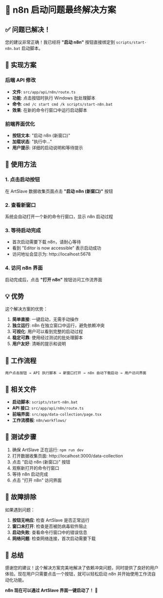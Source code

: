 # 🎉 n8n 启动问题最终解决方案

## ✅ 问题已解决！

您的建议非常正确！我已经将 **"启动 n8n"** 按钮直接绑定到 `scripts/start-n8n.bat` 启动脚本。

## 🔧 实现方案

### 后端 API 修改
- **文件**: `src/app/api/n8n/route.ts`
- **功能**: 点击按钮时执行 Windows 批处理脚本
- **命令**: `cmd /c start cmd /k scripts/start-n8n.bat`
- **效果**: 在新的命令行窗口中运行启动脚本

### 前端界面优化
- **按钮文本**: "启动 n8n (新窗口)"
- **加载状态**: "执行中..."
- **用户提示**: 详细的启动说明和等待提示

## 🚀 使用方法

### 1. 点击启动按钮
在 ArtSlave 数据收集页面点击 **"启动 n8n (新窗口)"** 按钮

### 2. 查看新窗口
系统会自动打开一个新的命令行窗口，显示 n8n 启动过程

### 3. 等待启动完成
- 首次启动需要下载 n8n，请耐心等待
- 看到 "Editor is now accessible" 表示启动成功
- 访问地址会显示为: http://localhost:5678

### 4. 访问 n8n 界面
启动完成后，点击 **"打开 n8n"** 按钮访问工作流界面

## 💡 优势

这个解决方案的优势：

1. **简单直接**: 一键启动，无需手动操作
2. **独立运行**: n8n 在独立窗口中运行，避免依赖冲突
3. **可视化**: 用户可以看到完整的启动过程
4. **稳定可靠**: 使用经过测试的批处理脚本
5. **用户友好**: 清晰的提示和说明

## 🔄 工作流程

```
用户点击按钮 → API 执行脚本 → 新窗口打开 → n8n 自动下载启动 → 用户访问界面
```

## 📁 相关文件

- **启动脚本**: `scripts/start-n8n.bat`
- **API 接口**: `src/app/api/n8n/route.ts`
- **前端界面**: `src/app/data-collection/page.tsx`
- **工作流模板**: `n8n/workflows/`

## 🎯 测试步骤

1. 确保 ArtSlave 正在运行: `npm run dev`
2. 打开数据收集页面: http://localhost:3000/data-collection
3. 点击 "启动 n8n (新窗口)" 按钮
4. 观察新打开的命令行窗口
5. 等待 n8n 启动完成
6. 点击 "打开 n8n" 访问界面

## 🚨 故障排除

如果遇到问题：

1. **按钮无响应**: 检查 ArtSlave 是否正常运行
2. **窗口未打开**: 检查是否被防病毒软件阻止
3. **启动失败**: 查看命令行窗口中的错误信息
4. **网络问题**: 检查网络连接，首次启动需要下载

## 🎊 总结

感谢您的建议！这个解决方案完美地解决了依赖冲突问题，同时提供了良好的用户体验。现在用户只需要点击一个按钮，就可以轻松启动 n8n 并开始使用工作流自动化功能。

**n8n 现在可以通过 ArtSlave 界面一键启动了！** 🚀
